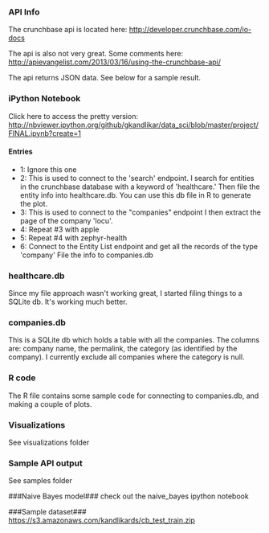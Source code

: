 ### API Info ###
The crunchbase api is located here: http://developer.crunchbase.com/io-docs

The api is also not very great. Some comments here: http://apievangelist.com/2013/03/16/using-the-crunchbase-api/

The api returns JSON data. See below for a sample result.

### iPython Notebook ###

Click here to access the pretty version: 
http://nbviewer.ipython.org/github/gkandlikar/data_sci/blob/master/project/FINAL.ipynb?create=1

#### Entries ####


* 1: 	Ignore this one
* 2: 	This is used to connect to the 'search' endpoint. 
		I search for entities in the crunchbase database 
		with a keyword of 'healthcare.' Then file the entity
		info into healthcare.db. You can use this db file in
		R to generate the plot.
* 3: 	This is used to connect to the "companies" endpoint
		I then extract the page of the company 'locu'.
* 4:	Repeat #3 with apple
* 5:	Repeat #4 with zephyr-health
* 6:	Connect to the Entity List endpoint and get all the records of the type 'company'
		File the info to companies.db

### healthcare.db ###
Since my file approach wasn't working great,  I started filing things to a SQLite db. It's working much better.

### companies.db ###
This is a SQLite db which holds a table with all the companies.
The columns are: company name, the permalink, the category (as identified by the company).
I currently exclude all companies where the category is null.

### R code ###
The R file contains some sample code for connecting to companies.db, and making a couple of plots.

### Visualizations ###
See visualizations folder

### Sample API output ###
See samples folder

###Naive Bayes model###
check out the naive_bayes ipython notebook

###Sample dataset###
https://s3.amazonaws.com/kandlikards/cb_test_train.zip